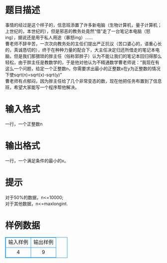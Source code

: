 # 

 
 # 题目描述 
事情的经过是这个样子的，信息班添置了许多新电脑（生物计算机，量子计算机；上世纪的，本世纪的），但是邪恶的教务处竟然“借”走了一台笔记本电脑（怒ing），据说还是用于私人用途（暴怒ing）……<BR>曹老师不辞辛苦，一次次向教务处的主任们提出严正抗议（苦口婆心的，语重心长的，真诚恳切的），终于在种种力量的配合下，大主任决定归还所借走的笔记本电脑，但是我们那猥琐的胖主任（俗称郭胖子）认为不能让我们的笔记本回归得那么轻松，由于胖主任是教数学的，于是他对他认为不精通数学曹老师说：“我现在有这么一个问题，给定一个正整数n，你需要求出最小的正整数x在y为正整数的情况下使sqrt(n)=sqrt(x)-sqrt(y)”<BR>曹老师有点郁闷，因为胖主任给了几个非常变态的数，现在他把任务布置到了信息班，希望大家能写一个程序帮他解决。<BR> 

 
 # 输入格式 
一行，一个正整数n<BR> 

 
 # 输出格式 
一行，一个满足条件的最小的x。<BR> 

 
 # 提示 
对于50%的数据，n&lt;=10000;<BR>对于其他数据，n&lt;=maxlongint.<BR> 
# 样例数据
<style>
        table,table tr th, table tr td { border:1px solid #0094ff; }
        table { width: 200px; min-height: 25px; line-height: 25px; text-align: center; border-collapse: collapse;}   
    </style>
<table>
	<tr>
		<td>输入样例</td>
		<td>输出样例</td>
	</tr>
<tr><td>4
</td><td>9
</td></tr></table>
